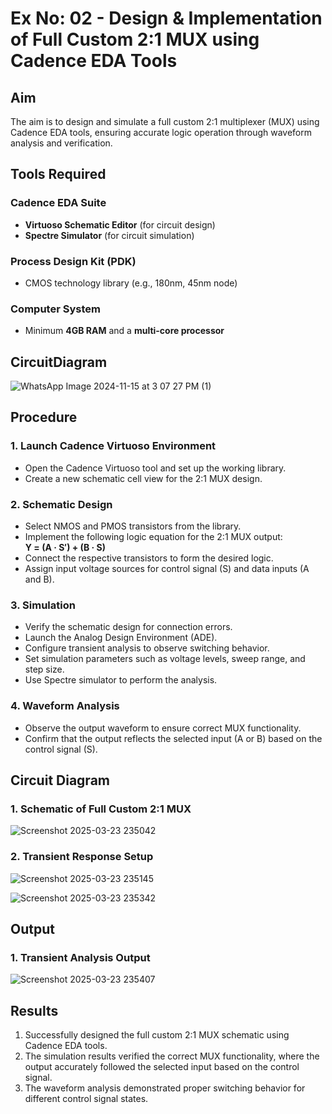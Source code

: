 # Ex No: 02 - Design & Implementation of Full Custom 2:1 MUX using Cadence EDA Tools

## Aim

The aim is to design and simulate a full custom 2:1 multiplexer (MUX) using Cadence EDA tools, ensuring accurate logic operation through waveform analysis and verification.

## Tools Required

### Cadence EDA Suite
- **Virtuoso Schematic Editor** (for circuit design)
- **Spectre Simulator** (for circuit simulation)

### Process Design Kit (PDK)
- CMOS technology library (e.g., 180nm, 45nm node)

### Computer System
- Minimum **4GB RAM** and a **multi-core processor**

## CircuitDiagram
![WhatsApp Image 2024-11-15 at 3 07 27 PM (1)](https://github.com/user-attachments/assets/644f306e-2325-44c7-a998-ed93c725ae46)

## Procedure

### 1. Launch Cadence Virtuoso Environment
- Open the Cadence Virtuoso tool and set up the working library.
- Create a new schematic cell view for the 2:1 MUX design.

### 2. Schematic Design
- Select NMOS and PMOS transistors from the library.
- Implement the following logic equation for the 2:1 MUX output:  
  **Y = (A · S′) + (B · S)**
- Connect the respective transistors to form the desired logic.
- Assign input voltage sources for control signal (S) and data inputs (A and B).

### 3. Simulation
- Verify the schematic design for connection errors.
- Launch the Analog Design Environment (ADE).
- Configure transient analysis to observe switching behavior.
- Set simulation parameters such as voltage levels, sweep range, and step size.
- Use Spectre simulator to perform the analysis.

### 4. Waveform Analysis
- Observe the output waveform to ensure correct MUX functionality.
- Confirm that the output reflects the selected input (A or B) based on the control signal (S).

## Circuit Diagram

### 1. Schematic of Full Custom 2:1 MUX
![Screenshot 2025-03-23 235042](https://github.com/user-attachments/assets/5a848b9c-ea39-407d-99de-2c8457cb143b)


### 2. Transient Response Setup
![Screenshot 2025-03-23 235145](https://github.com/user-attachments/assets/af53b362-c50f-4a6e-9990-bca7d6fbf0d1)

![Screenshot 2025-03-23 235342](https://github.com/user-attachments/assets/4c235867-a281-416e-8215-1c341b7c5d88)

## Output

### 1. Transient Analysis Output
![Screenshot 2025-03-23 235407](https://github.com/user-attachments/assets/b5abb8e4-7206-409b-8530-d8418205e957)


## Results
1. Successfully designed the full custom 2:1 MUX schematic using Cadence EDA tools.
2. The simulation results verified the correct MUX functionality, where the output accurately followed the selected input based on the control signal.
3. The waveform analysis demonstrated proper switching behavior for different control signal states.
